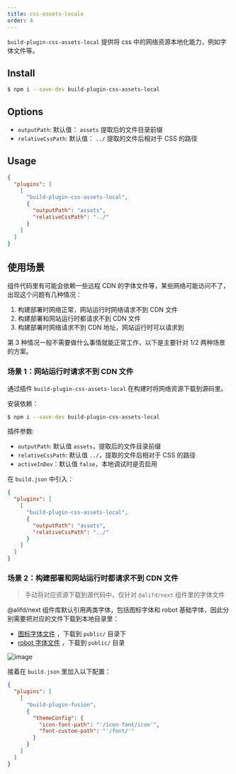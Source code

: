```yaml
---
title: css-assets-locale
order: 4
---
```


`build-plugin-css-assets-local` 提供将 css 中的网络资源本地化能力，例如字体文件等。

## Install

```bash
$ npm i --save-dev build-plugin-css-assets-local
```

## Options

- `outputPath`: 默认值： `assets` 提取后的文件目录前缀
- `relativeCssPath`: 默认值： `../` 提取的文件后相对于 CSS 的路径

## Usage

```json
{
  "plugins": [
    [
      "build-plugin-css-assets-local",
      {
        "outputPath": "assets",
        "relativeCssPath": "../"
      }
    ]
  ]
}
```

## 使用场景

组件代码里有可能会依赖一些远程 CDN 的字体文件等，某些网络可能访问不了，出现这个问题有几种情况：

1. 构建部署时网络正常，网站运行时网络请求不到 CDN 文件
2. 构建部署和网站运行时都请求不到 CDN 文件
3. 构建部署时网络请求不到 CDN 地址，网站运行时可以请求到

第 3 种情况一般不需要做什么事情就能正常工作，以下是主要针对 1/2 两种场景的方案。

### 场景 1：网站运行时请求不到 CDN 文件

通过插件 `build-plugin-css-assets-local` 在构建时将网络资源下载到源码里。

安装依赖：

```bash
$ npm i --save-dev build-plugin-css-assets-local
```

插件参数:

- `outputPath`: 默认值 `assets`，提取后的文件目录前缀
- `relativeCssPath`: 默认值 `../`，提取的文件后相对于 CSS 的路径
- `activeInDev`：默认值 `false`，本地调试时是否启用

在 `build.json` 中引入：

```json
{
  "plugins": [
    [
      "build-plugin-css-assets-local",
      {
        "outputPath": "assets",
        "relativeCssPath": "../"
      }
    ]
  ]
}
```

### 场景 2：构建部署和网站运行时都请求不到 CDN 文件

> 手动将对应资源下载到源代码中，仅针对 `@alifd/next` 组件里的字体文件

@alifd/next 组件库默认引用两类字体，包括图标字体和 robot 基础字体，因此分别需要把对应的文件下载到本地目录里：

- [图标字体文件](https://alifd.oss-cn-hangzhou.aliyuncs.com/fonts/icon-font.zip) ，下载到 `public/` 目录下
- [robot 字体文件](https://files.alicdn.com/tpsservice/31b61ac0c41fac383a1bffd154674347.zip) ，下载到 `public/` 目录

![image](https://user-images.githubusercontent.com/2505411/76869396-35cff300-68a3-11ea-98eb-8a77d6703861.png)

接着在 `build.json` 里加入以下配置：

```json
{
  "plugins": [
    [
      "build-plugin-fusion",
      {
        "themeConfig": {
          "icon-font-path": "'/icon-font/icon'",
          "font-custom-path": "'/font/'"
        }
      }
    ]
  ]
}
```
